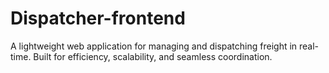 # Dispatcher-frontend
A lightweight web application for managing and dispatching freight in real-time. Built for efficiency, scalability, and seamless coordination.
